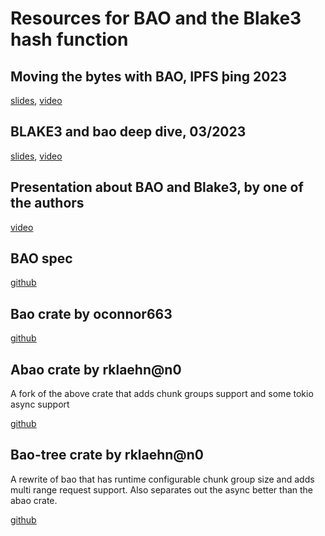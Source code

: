# Resources for BAO and the Blake3 hash function

## Moving the bytes with BAO, IPFS þing 2023

[slides](bao-thing.html), [video](http://tbd)

## BLAKE3 and bao deep dive, 03/2023

[slides](bao.html), [video](https://www.youtube.com/watch?v=nk4nefmguZk)

## Presentation about BAO and Blake3, by one of the authors

[video](https://www.youtube.com/watch?v=Dya9c2DXMqQ)

## BAO spec

[github](https://github.com/oconnor663/bao/blob/master/docs/spec.md)

## Bao crate by oconnor663

[github](https://github.com/oconnor663/bao)

## Abao crate by rklaehn@n0

A fork of the above crate that adds chunk groups support and some tokio async support

[github](https://github.com/n0-computer/abao)

## Bao-tree crate by rklaehn@n0

A rewrite of bao that has runtime configurable chunk group size and adds multi range
request support. Also separates out the async better than the abao crate.

[github](https://github.com/n0-computer/bao-tree)
